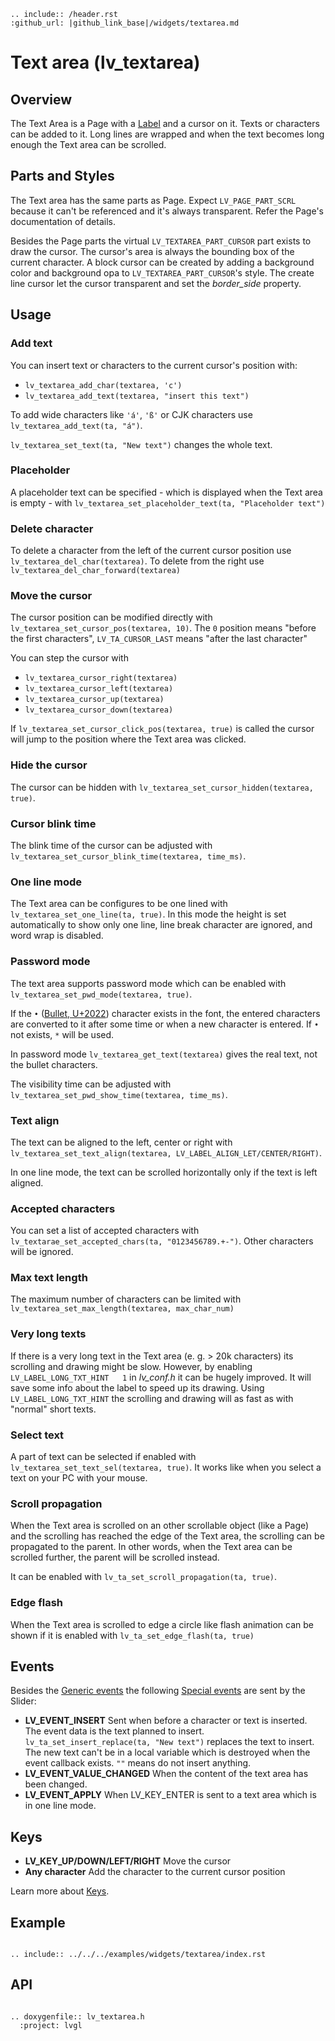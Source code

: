 ```eval_rst
.. include:: /header.rst 
:github_url: |github_link_base|/widgets/textarea.md
```
# Text area (lv_textarea)

## Overview

The Text Area is a Page with a [Label](/widgets/core/label) and a cursor on it. 
Texts or characters can be added to it. 
Long lines are wrapped and when the text becomes long enough the Text area can be scrolled.

## Parts and Styles

The Text area has the same parts as Page. 
Expect `LV_PAGE_PART_SCRL` because it can't be referenced and it's always transparent.
Refer the Page's documentation of details.

Besides the Page parts the virtual `LV_TEXTAREA_PART_CURSOR` part exists to draw the cursor. 
The cursor's area is always the bounding box of the current character. 
A block cursor can be created by adding a background color and background opa to `LV_TEXTAREA_PART_CURSOR`'s style.
The create line cursor let the cursor transparent and set the *border_side* property.

## Usage

### Add text

You can insert text or characters  to the current cursor's position with:

- `lv_textarea_add_char(textarea, 'c')`
- `lv_textarea_add_text(textarea, "insert this text")`

To add wide characters like `'á'`, `'ß'` or CJK characters use `lv_textarea_add_text(ta, "á")`.

`lv_textarea_set_text(ta, "New text")` changes the whole text.

### Placeholder

A placeholder text can be specified - which is displayed when the Text area is empty - with `lv_textarea_set_placeholder_text(ta, "Placeholder text")`

### Delete character

To delete a character from the left of the current cursor position use `lv_textarea_del_char(textarea)`. 
To delete from the right use `lv_textarea_del_char_forward(textarea)`

### Move the cursor

The cursor position can be modified directly with `lv_textarea_set_cursor_pos(textarea, 10)`. 
The `0` position means "before the first characters", 
`LV_TA_CURSOR_LAST` means "after the last character"

You can step the cursor with
- `lv_textarea_cursor_right(textarea)`
- `lv_textarea_cursor_left(textarea)`
- `lv_textarea_cursor_up(textarea)`
- `lv_textarea_cursor_down(textarea)`

If `lv_textarea_set_cursor_click_pos(textarea, true)` is called the cursor will jump to the position where the Text area was clicked.

### Hide the cursor
The cursor can be hidden with `lv_textarea_set_cursor_hidden(textarea, true)`. 


### Cursor blink time
The blink time of the cursor can be adjusted with `lv_textarea_set_cursor_blink_time(textarea, time_ms)`.

### One line mode
The Text area can be configures to be one lined with `lv_textarea_set_one_line(ta, true)`. 
In this mode the height is set automatically to show only one line, line break character are ignored, and word wrap is disabled. 

### Password mode
The text area supports password mode which can be enabled with `lv_textarea_set_pwd_mode(textarea, true)`. 

If the `•` ([Bullet, U+2022](http://www.fileformat.info/info/unicode/char/2022/index.htm)) character exists in the font, the entered characters are converted to it after some time or when a new character is entered. 
If `•` not exists, `*` will be used.

In password mode `lv_textarea_get_text(textarea)` gives the real text, not the bullet characters.

The visibility time can be adjusted with `lv_textarea_set_pwd_show_time(textarea, time_ms)`.

### Text align
The text can be aligned to the left, center or right with `lv_textarea_set_text_align(textarea, LV_LABEL_ALIGN_LET/CENTER/RIGHT)`.

In one line mode, the text can be scrolled horizontally only if the text is left aligned.

### Accepted characters
You can set a list of accepted characters with `lv_textarae_set_accepted_chars(ta, "0123456789.+-")`. 
Other characters will be ignored. 

### Max text length
The maximum number of characters can be limited with `lv_textarea_set_max_length(textarea, max_char_num)`

### Very long texts
If there is a  very long text in the Text area  (e. g. > 20k characters) its scrolling and drawing might be slow. 
However, by enabling `LV_LABEL_LONG_TXT_HINT   1` in *lv_conf.h* it can be hugely improved. 
It will save some info about the label to speed up its drawing. 
Using `LV_LABEL_LONG_TXT_HINT` the scrolling and drawing will as fast as with "normal" short texts.

### Select text
A part of text can be selected if enabled with `lv_textarea_set_text_sel(textarea, true)`. 
It works like when you select a text on your PC with your mouse. 

### Scroll propagation
When the Text area is scrolled on an other scrollable object (like a Page) and the scrolling has reached the edge of the Text area, the scrolling can be propagated to the parent. 
In other words, when the Text area can be scrolled further, the parent will be scrolled instead.

It can be enabled with `lv_ta_set_scroll_propagation(ta, true)`.


### Edge flash
When the Text area is scrolled to edge a circle like flash animation can be shown if it is enabled with `lv_ta_set_edge_flash(ta, true)`

## Events
Besides the [Generic events](../overview/event.html#generic-events) the following [Special events](../overview/event.html#special-events) are sent by the Slider:
- **LV_EVENT_INSERT** Sent when before a character or text is inserted. 
The event data is the text planned to insert. `lv_ta_set_insert_replace(ta, "New text")` replaces the text to insert. 
The new text can't be in a local variable which is destroyed when the event callback exists. `""` means do not insert anything.
- **LV_EVENT_VALUE_CHANGED** When the content of the text area has been changed. 
- **LV_EVENT_APPLY** When LV_KEY_ENTER is sent to a text area which is in one line mode.

## Keys
- **LV_KEY_UP/DOWN/LEFT/RIGHT** Move the cursor
- **Any character** Add the character to the current cursor position

Learn more about [Keys](/overview/indev).

## Example

```eval_rst

.. include:: ../../../examples/widgets/textarea/index.rst

```

## API 

```eval_rst

.. doxygenfile:: lv_textarea.h
  :project: lvgl
        
```
